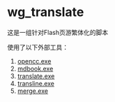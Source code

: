 # wg_translate

这是一组针对Flash页游繁体化的脚本

使用了以下外部工具：

1. [opencc.exe](https://github.com/BYVoid/OpenCC)
2. [mdbook.exe](https://github.com/rust-lang/mdBook)
3. [translate.exe](https://github.com/wolfired/golabs)
4. [transline.exe](https://github.com/wolfired/golabs)
5. [merge.exe](https://github.com/wolfired/golabs)
